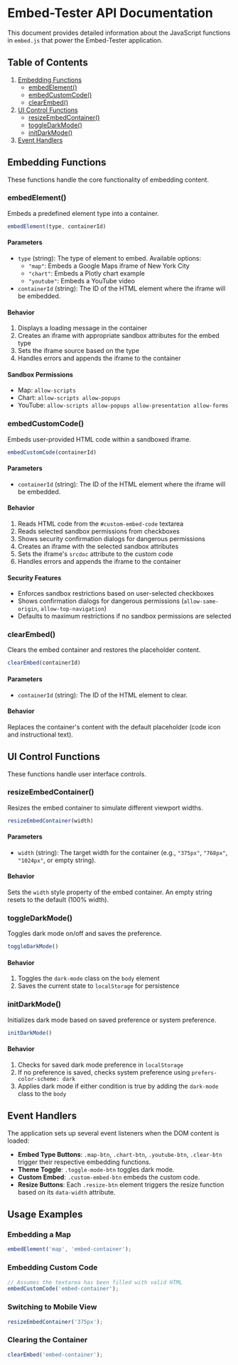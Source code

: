 # Embed-Tester API Documentation

This document provides detailed information about the JavaScript functions in `embed.js` that power the Embed-Tester application.

## Table of Contents

1. [Embedding Functions](#embedding-functions)
   - [embedElement()](#embedelement)
   - [embedCustomCode()](#embedcustomcode)
   - [clearEmbed()](#clearembed)
2. [UI Control Functions](#ui-control-functions)
   - [resizeEmbedContainer()](#resizeembedcontainer)
   - [toggleDarkMode()](#toggledarkmode)
   - [initDarkMode()](#initdarkmode)
3. [Event Handlers](#event-handlers)

## Embedding Functions

These functions handle the core functionality of embedding content.

### embedElement()

Embeds a predefined element type into a container.

```javascript
embedElement(type, containerId)
```

#### Parameters

- `type` (string): The type of element to embed. Available options:
  - `"map"`: Embeds a Google Maps iframe of New York City
  - `"chart"`: Embeds a Plotly chart example
  - `"youtube"`: Embeds a YouTube video
- `containerId` (string): The ID of the HTML element where the iframe will be embedded.

#### Behavior

1. Displays a loading message in the container
2. Creates an iframe with appropriate sandbox attributes for the embed type
3. Sets the iframe source based on the type
4. Handles errors and appends the iframe to the container

#### Sandbox Permissions

- Map: `allow-scripts`
- Chart: `allow-scripts allow-popups`
- YouTube: `allow-scripts allow-popups allow-presentation allow-forms`

### embedCustomCode()

Embeds user-provided HTML code within a sandboxed iframe.

```javascript
embedCustomCode(containerId)
```

#### Parameters

- `containerId` (string): The ID of the HTML element where the iframe will be embedded.

#### Behavior

1. Reads HTML code from the `#custom-embed-code` textarea
2. Reads selected sandbox permissions from checkboxes
3. Shows security confirmation dialogs for dangerous permissions
4. Creates an iframe with the selected sandbox attributes
5. Sets the iframe's `srcdoc` attribute to the custom code
6. Handles errors and appends the iframe to the container

#### Security Features

- Enforces sandbox restrictions based on user-selected checkboxes
- Shows confirmation dialogs for dangerous permissions (`allow-same-origin`, `allow-top-navigation`)
- Defaults to maximum restrictions if no sandbox permissions are selected

### clearEmbed()

Clears the embed container and restores the placeholder content.

```javascript
clearEmbed(containerId)
```

#### Parameters

- `containerId` (string): The ID of the HTML element to clear.

#### Behavior

Replaces the container's content with the default placeholder (code icon and instructional text).

## UI Control Functions

These functions handle user interface controls.

### resizeEmbedContainer()

Resizes the embed container to simulate different viewport widths.

```javascript
resizeEmbedContainer(width)
```

#### Parameters

- `width` (string): The target width for the container (e.g., `"375px"`, `"768px"`, `"1024px"`, or empty string).

#### Behavior

Sets the `width` style property of the embed container. An empty string resets to the default (100% width).

### toggleDarkMode()

Toggles dark mode on/off and saves the preference.

```javascript
toggleDarkMode()
```

#### Behavior

1. Toggles the `dark-mode` class on the `body` element
2. Saves the current state to `localStorage` for persistence

### initDarkMode()

Initializes dark mode based on saved preference or system preference.

```javascript
initDarkMode()
```

#### Behavior

1. Checks for saved dark mode preference in `localStorage`
2. If no preference is saved, checks system preference using `prefers-color-scheme: dark`
3. Applies dark mode if either condition is true by adding the `dark-mode` class to the `body`

## Event Handlers

The application sets up several event listeners when the DOM content is loaded:

- **Embed Type Buttons**: `.map-btn`, `.chart-btn`, `.youtube-btn`, `.clear-btn` trigger their respective embedding functions.
- **Theme Toggle**: `.toggle-mode-btn` toggles dark mode.
- **Custom Embed**: `.custom-embed-btn` embeds the custom code.
- **Resize Buttons**: Each `.resize-btn` element triggers the resize function based on its `data-width` attribute.

## Usage Examples

### Embedding a Map

```javascript
embedElement('map', 'embed-container');
```

### Embedding Custom Code

```javascript
// Assumes the textarea has been filled with valid HTML
embedCustomCode('embed-container');
```

### Switching to Mobile View

```javascript
resizeEmbedContainer('375px');
```

### Clearing the Container

```javascript
clearEmbed('embed-container');
``` 